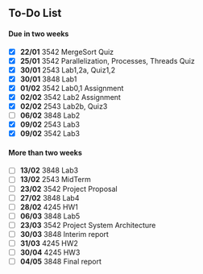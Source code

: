 ## To-Do List
#### Due in two weeks
- [x] **22/01** 3542 MergeSort Quiz
- [x] **25/01** 3542 Parallelization, Processes, Threads Quiz
- [x] **30/01** 2543 Lab1,2a, Quiz1,2
- [x] **30/01** 3848 Lab1
- [x] **01/02** 3542 Lab0,1 Assignment
- [x] **02/02** 3542 Lab2 Assignment
- [x] **02/02** 2543 Lab2b, Quiz3
- [ ] **06/02** 3848 Lab2
- [x] **09/02** 2543 Lab3
- [x] **09/02** 3542 Lab3

#### More than two weeks
- [ ] **13/02** 3848 Lab3
- [ ] **13/02** 2543 MidTerm
- [ ] **23/02** 3542 Project Proposal
- [ ] **27/02** 3848 Lab4
- [ ] **28/02** 4245 HW1
- [ ] **06/03** 3848 Lab5
- [ ] **23/03** 3542 Project System Architecture
- [ ] **30/03** 3848 Interim report
- [ ] **31/03** 4245 HW2
- [ ] **30/04** 4245 HW3
- [ ] **04/05** 3848 Final report
